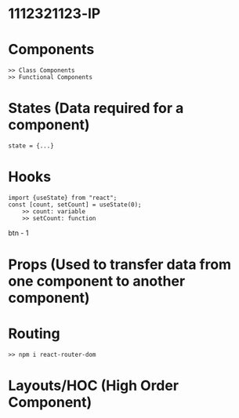 # 1112321123-lP

# Components

    >> Class Components
    >> Functional Components

# States (Data required for a component)

    state = {...}

# Hooks

    import {useState} from "react";
    const [count, setCount] = useState(0);
        >> count: variable
        >> setCount: function

btn - 1

# Props (Used to transfer data from one component to another component)

<FunctionalComponent name="rohan" age={12}>

# Routing

    >> npm i react-router-dom

# Layouts/HOC (High Order Component)
